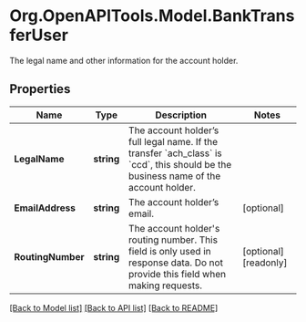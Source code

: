 # Org.OpenAPITools.Model.BankTransferUser
The legal name and other information for the account holder.

## Properties

Name | Type | Description | Notes
------------ | ------------- | ------------- | -------------
**LegalName** | **string** | The account holder’s full legal name. If the transfer &#x60;ach_class&#x60; is &#x60;ccd&#x60;, this should be the business name of the account holder. | 
**EmailAddress** | **string** | The account holder’s email. | [optional] 
**RoutingNumber** | **string** | The account holder&#39;s routing number. This field is only used in response data. Do not provide this field when making requests. | [optional] [readonly] 

[[Back to Model list]](../README.md#documentation-for-models) [[Back to API list]](../README.md#documentation-for-api-endpoints) [[Back to README]](../README.md)


